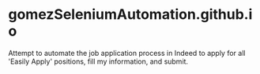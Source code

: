 # gomezSeleniumAutomation.github.io
Attempt to automate the job application process in Indeed to apply for all 'Easily Apply' positions, fill my information, and submit.
